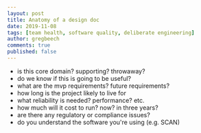 ```yaml
---
layout: post
title: Anatomy of a design doc
date: 2019-11-08
tags: [team health, software quality, deliberate engineering]
author: gregbeech
comments: true
published: false
---
```


- is this core domain? supporting? throwaway?
- do we know if this is going to be useful?
- what are the mvp requirements? future requirements?
- how long is the project likely to live for
- what reliability is needed? performance? etc.
- how much will it cost to run? now? in three years?
- are there any regulatory or compliance issues?
- do you understand the software you're using (e.g. SCAN)

